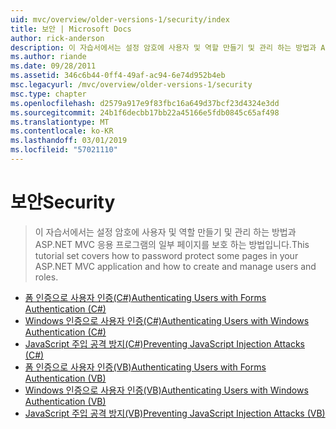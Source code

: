```yaml
---
uid: mvc/overview/older-versions-1/security/index
title: 보안 | Microsoft Docs
author: rick-anderson
description: 이 자습서에서는 설정 암호에 사용자 및 역할 만들기 및 관리 하는 방법과 ASP.NET MVC 응용 프로그램의 일부 페이지를 보호 하는 방법입니다.
ms.author: riande
ms.date: 09/28/2011
ms.assetid: 346c6b44-0ff4-49af-ac94-6e74d952b4eb
msc.legacyurl: /mvc/overview/older-versions-1/security
msc.type: chapter
ms.openlocfilehash: d2579a917e9f83fbc16a649d37bcf23d4324e3dd
ms.sourcegitcommit: 24b1f6decbb17bb22a45166e5fdb0845c65af498
ms.translationtype: MT
ms.contentlocale: ko-KR
ms.lasthandoff: 03/01/2019
ms.locfileid: "57021110"
---
```

<a name="security"></a><span data-ttu-id="e2356-103">보안</span><span class="sxs-lookup"><span data-stu-id="e2356-103">Security</span></span>
====================
> <span data-ttu-id="e2356-104">이 자습서에서는 설정 암호에 사용자 및 역할 만들기 및 관리 하는 방법과 ASP.NET MVC 응용 프로그램의 일부 페이지를 보호 하는 방법입니다.</span><span class="sxs-lookup"><span data-stu-id="e2356-104">This tutorial set covers how to password protect some pages in your ASP.NET MVC application and how to create and manage users and roles.</span></span>


- [<span data-ttu-id="e2356-105">폼 인증으로 사용자 인증(C#)</span><span class="sxs-lookup"><span data-stu-id="e2356-105">Authenticating Users with Forms Authentication (C#)</span></span>](authenticating-users-with-forms-authentication-cs.md)
- [<span data-ttu-id="e2356-106">Windows 인증으로 사용자 인증(C#)</span><span class="sxs-lookup"><span data-stu-id="e2356-106">Authenticating Users with Windows Authentication (C#)</span></span>](authenticating-users-with-windows-authentication-cs.md)
- [<span data-ttu-id="e2356-107">JavaScript 주입 공격 방지(C#)</span><span class="sxs-lookup"><span data-stu-id="e2356-107">Preventing JavaScript Injection Attacks (C#)</span></span>](preventing-javascript-injection-attacks-cs.md)
- [<span data-ttu-id="e2356-108">폼 인증으로 사용자 인증(VB)</span><span class="sxs-lookup"><span data-stu-id="e2356-108">Authenticating Users with Forms Authentication (VB)</span></span>](authenticating-users-with-forms-authentication-vb.md)
- [<span data-ttu-id="e2356-109">Windows 인증으로 사용자 인증(VB)</span><span class="sxs-lookup"><span data-stu-id="e2356-109">Authenticating Users with Windows Authentication (VB)</span></span>](authenticating-users-with-windows-authentication-vb.md)
- [<span data-ttu-id="e2356-110">JavaScript 주입 공격 방지(VB)</span><span class="sxs-lookup"><span data-stu-id="e2356-110">Preventing JavaScript Injection Attacks (VB)</span></span>](preventing-javascript-injection-attacks-vb.md)

